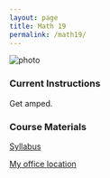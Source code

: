 ```yaml
---
layout: page
title: Math 19
permalink: /math19/
---
```


![photo](https://i.imgur.com/4SH9dph.gif)

### Current Instructions
Get amped.

### Course Materials

[Syllabus](http://www.uvm.edu/~bfemery/Math19Syllabus.pdf)

[My office location](http://www.uvm.edu/~bfemery/math10/FarrellHallLocation.png)
